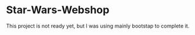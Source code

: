 # Star-Wars-Webshop

This project is not ready yet, but I was using mainly bootstap to complete it.
